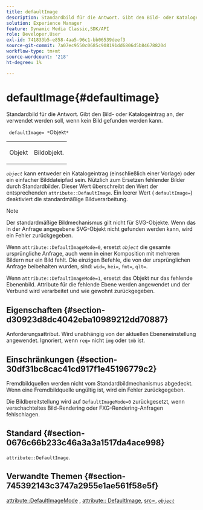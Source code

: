 ```yaml
---
title: defaultImage
description: Standardbild für die Antwort. Gibt den Bild- oder Katalogeintrag an, der verwendet werden soll, wenn kein Bild gefunden werden kann.
solution: Experience Manager
feature: Dynamic Media Classic,SDK/API
role: Developer,User
exl-id: 741833b5-e858-4aa5-96c1-bb06539deef3
source-git-commit: 7a07ec9550c0685c908191dd6806d5b84678820d
workflow-type: tm+mt
source-wordcount: '218'
ht-degree: 1%

---
```


# defaultImage{#defaultimage}

Standardbild für die Antwort. Gibt den Bild- oder Katalogeintrag an, der verwendet werden soll, wenn kein Bild gefunden werden kann.

` defaultImage= *`Objekt`*`

<table id="simpletable_C1FC14B7D9AE476DB2B10EB402944335"> 
 <tr class="strow"> 
  <td class="stentry"> <p> <span class="codeph"> <span class="varname"> Objekt </span> </span> </p> </td> 
  <td class="stentry"> <p>Bildobjekt. </p> </td> 
 </tr> 
</table>

*`object`* kann entweder ein Katalogeintrag (einschließlich einer Vorlage) oder ein einfacher Bilddateipfad sein. Nützlich zum Ersetzen fehlender Bilder durch Standardbilder. Dieser Wert überschreibt den Wert der entsprechenden `attribute::DefaultImage`. Ein leerer Wert ( `defaultImage=`) deaktiviert die standardmäßige Bildverarbeitung.

>[!NOTE]
>
>Der standardmäßige Bildmechanismus gilt nicht für SVG-Objekte. Wenn das in der Anfrage angegebene SVG-Objekt nicht gefunden werden kann, wird ein Fehler zurückgegeben.

Wenn `attribute::DefaultImageMode=0`, ersetzt *`object`* die gesamte ursprüngliche Anfrage, auch wenn in einer Komposition mit mehreren Bildern nur ein Bild fehlt. Die einzigen Befehle, die von der ursprünglichen Anfrage beibehalten wurden, sind: `wid=`, `hei=`, `fmt=`, `qlt=`.

Wenn `attribute::DefaultImageMode=1`, ersetzt das Objekt nur das fehlende Ebenenbild. Attribute für die fehlende Ebene werden angewendet und der Verbund wird verarbeitet und wie gewohnt zurückgegeben.

## Eigenschaften {#section-d30923d8dc4042eba10989212dd70887}

Anforderungsattribut. Wird unabhängig von der aktuellen Ebeneneinstellung angewendet. Ignoriert, wenn `req=` nicht `img` oder `tmb` ist.

## Einschränkungen {#section-30df31bc8cac41cd917f1e45196779c2}

Fremdbildquellen werden nicht vom Standardbildmechanismus abgedeckt. Wenn eine Fremdbildquelle ungültig ist, wird ein Fehler zurückgegeben.

Die Bildbereitstellung wird auf `DefaultImageMode=0` zurückgesetzt, wenn verschachteltes Bild-Rendering oder FXG-Rendering-Anfragen fehlschlagen.

## Standard {#section-0676c66b233c46a3a3a1517da4ace998}

`attribute::DefaultImage`.

## Verwandte Themen {#section-745392143c3747a2955e1ae561f58e5f}

[attribute::DefaultImageMode](../../../../../is-api/image-catalog/image-serving-api-ref/c-image-catalog-reference/c-attributes-reference/r-defaultimagemode.md#reference-8a996af162f84e46bbe9e6e0d4e26782) , [attribute:: DefaultImage](../../../../../is-api/image-catalog/image-serving-api-ref/c-image-catalog-reference/c-attributes-reference/r-is-cat-defaultimage.md#reference-8e9900e129f54ed68462a3c2fc3bc433), [src=](../../../../../is-api/http-ref/image-serving-api-ref/c-http-protocol-reference/c-command-reference/r-src.md#reference-f6506637778c4c69bf106a7924a91ab1), [*`object`*](../../../../../is-api/http-ref/image-serving-api-ref/c-http-protocol-reference/c-data-types/r-object.md#reference-2591bd24548d462782c68d138ef795a0)
